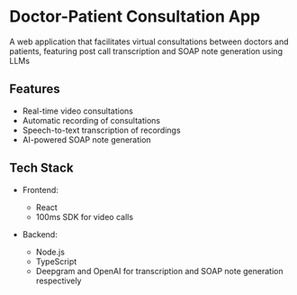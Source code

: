 # Doctor-Patient Consultation App

A web application that facilitates virtual consultations between doctors and patients, featuring post call transcription and SOAP note generation using LLMs

## Features

- Real-time video consultations
- Automatic recording of consultations
- Speech-to-text transcription of recordings
- AI-powered SOAP note generation

## Tech Stack

- Frontend:
  - React
  - 100ms SDK for video calls

- Backend:
  - Node.js
  - TypeScript
  - Deepgram and OpenAI for transcription and SOAP note generation respectively
